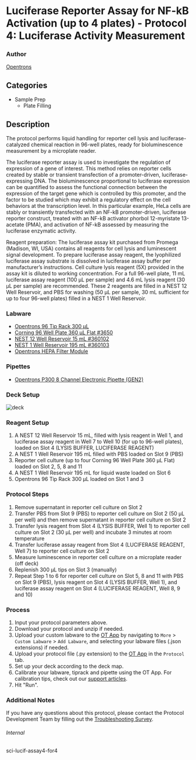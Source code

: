 # Luciferase Reporter Assay for NF-kB Activation (up to 4 plates) - Protocol 4: Luciferase Activity Measurement


### Author
[Opentrons](https://opentrons.com/)


## Categories
* Sample Prep
	* Plate Filling


## Description
The protocol performs liquid handling for reporter cell lysis and luciferase-catalyzed chemical reaction in 96-well plates, ready for bioluminescence measurement by a microplate reader.

The luciferase reporter assay is used to investigate the regulation of expression of a gene of interest. This method relies on reporter cells created by stable or transient transfection of a promoter-driven, luciferase-expressing DNA. The bioluminescence proportional to luciferase expression can be quantified to assess the functional connection between the expression of the target gene which is controlled by this promoter, and the factor to be studied which may exhibit a regulatory effect on the cell behaviors at the transcription level. In this particular example, HeLa cells are stably or transiently transfected with an NF-kB promoter-driven, luciferase reporter construct, treated with an NF-kB activator phorbol 12-myristate 13-acetate (PMA), and activation of NF-kB assessed by measuring the luciferase enzymatic activity.

Reagent preparation:
The luciferase assay kit purchased from Promega (Madison, WI, USA) contains all reagents for cell lysis and luminescent signal development. To prepare luciferase assay reagent, the lyophilized luciferase assay substrate is dissolved in luciferase assay buffer per manufacturer’s instructions. Cell culture lysis reagent (5X) provided in the assay kit is diluted to working concentration. For a full 96-well plate, 11 mL luciferase assay reagent (100 μL per sample) and 4.6 mL lysis reagent (30 μL per sample) are recommended. These 2 reagents are filled in a NEST 12 Well Reservoir, and PBS for washing (50 μL per sample, 30 mL sufficient for up to four 96-well plates) filled in a NEST 1 Well Reservoir.  


### Labware
* [Opentrons 96 Tip Rack 300 µL](https://shop.opentrons.com/collections/opentrons-tips/products/opentrons-300ul-tips)
* [Corning 96 Well Plate 360 µL Flat #3650](https://ecatalog.corning.com/life-sciences/b2c/US/en/Microplates/Assay-Microplates/96-Well-Microplates/Corning%C2%AE-96-well-Solid-Black-and-White-Polystyrene-Microplates/p/corning96WellSolidBlackAndWhitePolystyreneMicroplates)
* [NEST 12 Well Reservoir 15 mL #360102](http://www.cell-nest.com/page94?_l=en&product_id=102)
* [NEST 1 Well Reservoir 195 mL #360103](http://www.cell-nest.com/page94?_l=en&product_id=102)
* [Opentrons HEPA Filter Module](https://opentrons.com/products/modules/hepa/)


### Pipettes
* [Opentrons P300 8 Channel Electronic Pipette (GEN2)](https://shop.opentrons.com/8-channel-electronic-pipette/)


### Deck Setup
![deck](https://opentrons-protocol-library-website.s3.amazonaws.com/custom-README-images/sci-lucif-assay4-for4/deck.png)


### Reagent Setup

1. A NEST 12 Well Reservoir 15 mL, filled with lysis reagent in Well 1, and luciferase assay reagent in Well 7 to Well 10 (for up to 96-well plates), loaded on Slot 4 (LYSIS BUFFER, LUCIFERASE REAGENT)
2. A NEST 1 Well Reservoir 195 mL filled with PBS loaded on Slot 9 (PBS)
3. Reporter cell culture (up to four Corning 96 Well Plate 360 µL Flat) loaded on Slot 2, 5, 8 and 11
4. A NEST 1 Well Reservoir 195 mL for liquid waste loaded on Slot 6
5. Opentrons 96 Tip Rack 300 µL loaded on Slot 1 and 3


### Protocol Steps
1. Remove supernatant in reporter cell culture on Slot 2
2. Transfer PBS from Slot 9 (PBS) to reporter cell culture on Slot 2 (50 μL per well) and then remove supernatant in reporter cell culture on Slot 2
3. Transfer lysis reagent from Slot 4 (LYSIS BUFFER, Well 1) to reporter cell culture on Slot 2 (30 μL per well) and incubate 3 minutes at room temperature
4. Transfer luciferase assay reagent from Slot 4 (LUCIFERASE REAGENT, Well 7) to reporter cell culture on Slot 2
5. Measure luminescence in reporter cell culture on a microplate reader (off deck)
6. Replenish 300 µL tips on Slot 3 (manually)
7. Repeat Step 1 to 6 for reporter cell culture on Slot 5, 8 and 11 with PBS on Slot 9 (PBS), lysis reagent on Slot 4 (LYSIS BUFFER, Well 1), and luciferase assay reagent on Slot 4 (LUCIFERASE REAGENT, Well 8, 9 and 10) 


### Process
1. Input your protocol parameters above.
2. Download your protocol and unzip if needed.
3. Upload your custom labware to the [OT App](https://opentrons.com/ot-app) by navigating to `More` > `Custom Labware` > `Add Labware`, and selecting your labware files (.json extensions) if needed.
4. Upload your protocol file (.py extension) to the [OT App](https://opentrons.com/ot-app) in the `Protocol` tab.
5. Set up your deck according to the deck map.
6. Calibrate your labware, tiprack and pipette using the OT App. For calibration tips, check out our [support articles](https://support.opentrons.com/en/collections/1559720-guide-for-getting-started-with-the-ot-2).
7. Hit "Run".


### Additional Notes
If you have any questions about this protocol, please contact the Protocol Development Team by filling out the [Troubleshooting Survey](https://protocol-troubleshooting.paperform.co/).


###### Internal
sci-lucif-assay4-for4
